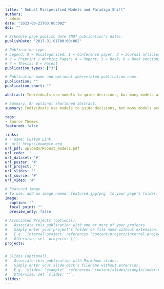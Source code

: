 ```yaml
---
title: " Robust Misspecified Models and Paradigm Shift"
authors:
- admin
date: "2023-03-23T00:00:00Z"
doi: ""

# Schedule page publish date (NOT publication's date).
publishDate: "2017-01-01T00:00:00Z"

# Publication type.
# Legend: 0 = Uncategorized; 1 = Conference paper; 2 = Journal article;
# 3 = Preprint / Working Paper; 4 = Report; 5 = Book; 6 = Book section;
# 7 = Thesis; 8 = Patent
publication_types: ["3"]

# Publication name and optional abbreviated publication name.
publication: ""
publication_short: ""

abstract: Individuals use models to guide decisions, but many models are wrong. This paper studies which misspecified models are likely to persist when individuals also entertain alternative models. Consider an agent who uses her model to learn the relationship between action choices and outcomes. The agent exhibits sticky model switching, captured by a threshold rule such that she switches to an alternative model when it is a sufficiently better fit for the data she observes. The main result provides a characterization of whether a model persists based on two key features that are straightforward to derive from the primitives of the learning environment, namely, the model's asymptotic accuracy in predicting the equilibrium pattern of observed outcomes and the `tightness' of the prior around this equilibrium. I show that misspecified models can be robust in that they persist against a wide range of competing models---including the correct model---despite individuals observing an infinite amount of data. Moreover, simple misspecified models with entrenched priors can be even more robust than correctly specified models. I use this characterization to provide a learning foundation for the persistence of systemic biases in two applications. First, in an effort-choice problem, I show that overconfidence in one's ability is more robust than underconfidence. Second, a simplistic binary view of politics is more robust than the more complex correct view when individuals consume media without fully recognizing reporting bias.

# Summary. An optional shortened abstract.
summary: Individuals use models to guide decisions, but many models are wrong. This paper studies which misspecified models are likely to persist when individuals also entertain alternative models. Consider an agent who uses her model to learn the relationship between action choices and outcomes. The agent exhibits sticky model switching, captured by a threshold rule such that she switches to an alternative model when it is a sufficiently better fit for the data she observes. The main result provides a characterization of whether a model persists based on two key features that are straightforward to derive from the primitives of the learning environment, namely, the model's asymptotic accuracy in predicting the equilibrium pattern of observed outcomes and the `tightness' of the prior around this equilibrium. I show that misspecified models can be robust in that they persist against a wide range of competing models---including the correct model---despite individuals observing an infinite amount of data. Moreover, simple misspecified models with entrenched priors can be even more robust than correctly specified models. I use this characterization to provide a learning foundation for the persistence of systemic biases in two applications. First, in an effort-choice problem, I show that overconfidence in one's ability is more robust than underconfidence. Second, a simplistic binary view of politics is more robust than the more complex correct view when individuals consume media without fully recognizing reporting bias.

tags:
- Source Themes
featured: false

links:
# - name: Custom Link
#  url: http://example.org
url_pdf: uploads/Robust_models.pdf
url_code: ''
url_dataset: '#'
url_poster: '#'
url_project: ''
url_slides: ''
url_source: '#'
url_video: '#'

# Featured image
# To use, add an image named `featured.jpg/png` to your page's folder. 
image:
  caption: ''
  focal_point: ""
  preview_only: false

# Associated Projects (optional).
#   Associate this publication with one or more of your projects.
#   Simply enter your project's folder or file name without extension.
#   E.g. `internal-project` references `content/project/internal-project/index.md`.
#   Otherwise, set `projects: []`.
projects:


# Slides (optional).
#   Associate this publication with Markdown slides.
#   Simply enter your slide deck's filename without extension.
#   E.g. `slides: "example"` references `content/slides/example/index.md`.
#   Otherwise, set `slides: ""`.
slides: 
---
```

